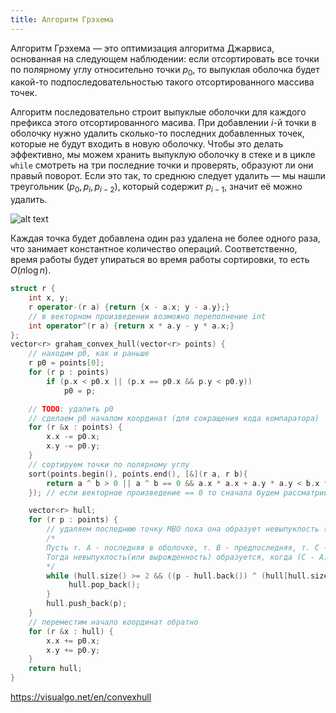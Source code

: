 ```yaml
---
title: Алгоритм Грэхема
---
```


Алгоритм Грэхема — это оптимизация алгоритма Джарвиса, основанная на следующем наблюдении: если отсортировать все точки по полярному углу относительно точки $p_0$, то выпуклая оболочка будет какой-то подпоследовательностью такого отсортированного массива точек.

Алгоритм последовательно строит выпуклые оболочки для каждого префикса этого отсортированного масива. При добавлении $i$-й точки в оболочку нужно удалить сколько-то последних добавленных точек, которые не будут входить в новую оболочку. Чтобы это делать эффективно, мы можем хранить выпуклую оболочку в стеке и в цикле `while` смотреть на три последние точки и проверять, образуют ли они правый поворот. Если это так, то среднюю следует удалить — мы нашли треугольник $(p_0, p_i, p_{i-2})$, который содержит $p_{i-1}$, значит её можно удалить.

![alt text](https://cdn.turkaramamotoru.com/ru/algoritm-grehema-4131.jpg)

Каждая точка будет добавлена один раз удалена не более одного раза, что занимает константное количество операций. Соответственно, время работы будет упираться во время работы сортировки, то есть $O(n \log n)$.

```c++
struct r {
    int x, y;
    r operator-(r a) {return {x - a.x; y - a.y};}
    // в векторном произведении возможно переполнение int
    int operator^(r a) {return x * a.y - y * a.x;}
};
vector<r> graham_convex_hull(vector<r> points) {
    // находим p0, как и раньше
    r p0 = points[0];
    for (r p : points)
        if (p.x < p0.x || (p.x == p0.x && p.y < p0.y))
            p0 = p;

    // TODO: удалить p0
    // сделаем p0 началом координат (для сокращения кода компаратора)
    for (r &x : points) {
        x.x -= p0.x;
        x.y -= p0.y;
    }
    // сортируем точки по полярному углу
    sort(points.begin(), points.end(), [&](r a, r b){
        return a ^ b > 0 || a ^ b == 0 && a.x * a.x + a.y * a.y < b.x * b.x + b.y * b.y;
    }); // если векторное произведение == 0 то сначала будем рассматривать точку, которая ближе к p0

    vector<r> hull;
    for (r p : points) {
        // удаляем последнюю точку МВО пока она образует невыпуклость (оператор "-" у точек должен быть перегружен, как и "^"
        /*
        Пусть т. A - последняя в оболочке, т. B - предпоследняя, т. C - точка, которую мы хотим добавить
        Тогда невыпуклость(или вырожденность) образуется, когда (C - A) ^ (B - A) <= 0
        */
        while (hull.size() >= 2 && ((p - hull.back()) ^ (hull[hull.size() - 2] - hull.back()) <= 0) {
             hull.pop_back();
        }
        hull.push_back(p);
    }
    // переместим начало координат обратно
    for (r &x : hull) {
        x.x += p0.x;
        x.y += p0.y;
    }
    return hull;
}
```

https://visualgo.net/en/convexhull
